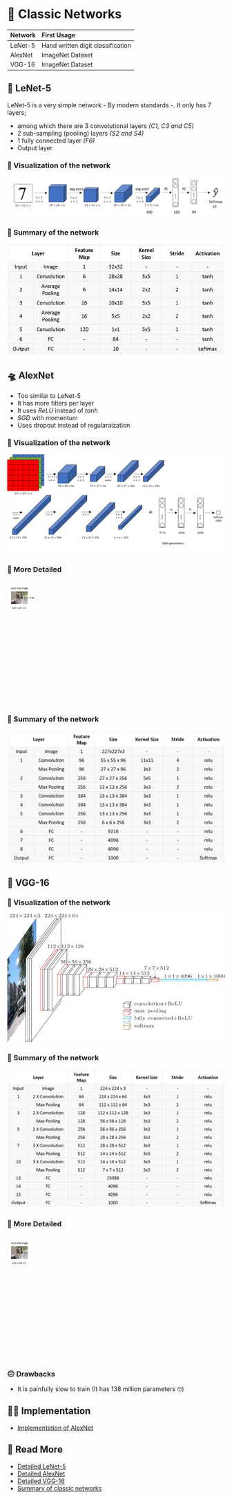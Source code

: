 # 👵 Classic Networks

| Network | First Usage |
| :--- | :--- |
| LeNet-5 | Hand written digit classification |
| AlexNet | ImageNet Dataset |
| VGG-16 | ImageNet Dataset |

## 🔢 LeNet-5

LeNet-5 is a very simple network - By modern standards -. It only has 7 layers;

* among which there are 3 convolutional layers _\(C1, C3 and C5\)_
* 2 sub-sampling \(pooling\) layers _\(S2 and S4\)_
* 1 fully connected layer _\(F6\)_
* Output layer

### 👀 Visualization of the network

![](../.gitbook/assets/lenet5arch.png)

### 🙌 Summary of the network

![](../.gitbook/assets/lenetsummay.jpg)

## 🛸 AlexNet

* Too similar to LeNet-5
* It has more filters per layer
* It uses _ReLU_ instead of _tanh_
* _SGD_ with momentum
* Uses dropout instead of regularaization

### 👀 Visualization of the network

![](../.gitbook/assets/alexnetarch.png)

### 🔎 More Detailed

![](../.gitbook/assets/alexnet.gif)

### 🙌 Summary of the network

![](../.gitbook/assets/alexnetsummary.jpg)

## 🌱 VGG-16

### 👀 Visualization of the network

![](../.gitbook/assets/vggarch.jpg)

### 🙌 Summary of the network

![](../.gitbook/assets/vgg16summary.jpg)

### 🔎 More Detailed

![](../.gitbook/assets/vgg.gif)

### 😐 Drawbacks

* It is painfully slow to train \(It has 138 million parameters 🙄\)

## 👩‍🔧 Implementation

* [Implementation of AlexNet](https://github.com/pytorch/vision/blob/master/torchvision/models/alexnet.py%20%20%20)

## 🧐 Read More

* [Detailed LeNet-5](https://engmrk.com/lenet-5-a-classic-cnn-architecture/)
* [Detailed AlexNet](https://engmrk.com/alexnet-implementation-using-keras/)
* [Detailed VGG-16](https://engmrk.com/vgg16-implementation-using-keras/)
* [Summary of classic networks](https://medium.com/analytics-vidhya/cnns-architectures-lenet-alexnet-vgg-googlenet-resnet-and-more-666091488df5)

